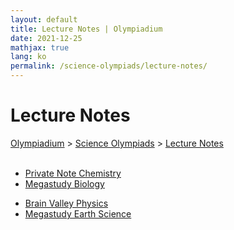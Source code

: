 ```yaml
---
layout: default
title: Lecture Notes | Olympiadium
date: 2021-12-25
mathjax: true
lang: ko
permalink: /science-olympiads/lecture-notes/
---
```

<h1>Lecture Notes</h1>
<a href="{{ site.homeurl }}">Olympiadium</a> > <a href="{{ site.homeurl }}science-olympiads/">Science Olympiads</a> > <a href="{{ site.homeurl }}science-olympiads/lecture-notes/">Lecture Notes</a><br><br>

<ul class="actions fit big">
<li><a href="{{ site.baseurl }}{{ page.permalink}}private-note-chemistry" class="button fit big center"> Private Note Chemistry </a></li>
<li><a href="{{ site.baseurl }}{{ page.permalink}}megastudy-biology" class="button fit big center"> Megastudy Biology </a></li>
</ul>
<ul class="actions fit big">
<li><a href="{{ site.baseurl }}{{ page.permalink}}brain-valley-physics" class="button fit big center"> Brain Valley Physics </a></li>
<li><a href="{{ site.baseurl }}{{ page.permalink}}megastudy-earth-science" class="button fit big center"> Megastudy Earth Science </a></li>
</ul>
